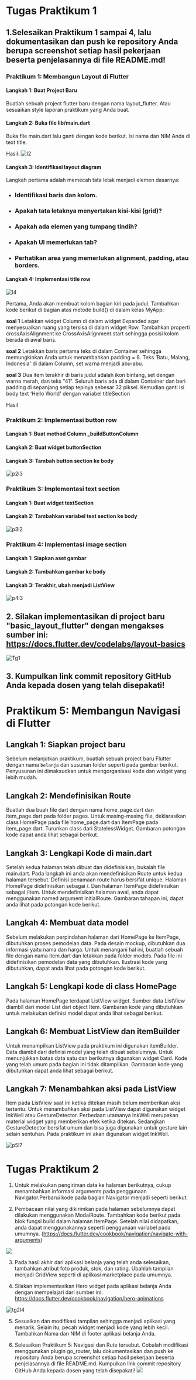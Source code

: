 # Tugas Praktikum 1

## 1.Selesaikan Praktikum 1 sampai 4, lalu dokumentasikan dan push ke repository Anda berupa screenshot setiap hasil pekerjaan beserta penjelasannya di file README.md!

### Praktikum 1: Membangun Layout di Flutter

#### Langkah 1: Buat Project Baru

Buatlah sebuah project flutter baru dengan nama layout_flutter. Atau sesuaikan style laporan praktikum yang Anda buat.

#### Langkah 2: Buka file lib/main.dart

Buka file main.dart lalu ganti dengan kode berikut. Isi nama dan NIM Anda di text title.

Hasil:
![l2](./img/P1L2.png)

#### Langkah 3: Identifikasi layout diagram

Langkah pertama adalah memecah tata letak menjadi elemen dasarnya:

- ### Identifikasi baris dan kolom.

- ### Apakah tata letaknya menyertakan kisi-kisi (grid)?
  
- ### Apakah ada elemen yang tumpang tindih?
  
- ### Apakah UI memerlukan tab?
  
- ### Perhatikan area yang memerlukan alignment, padding, atau borders.
 

#### Langkah 4: Implementasi title row
![l4](./img/P1L4.png)


Pertama, Anda akan membuat kolom bagian kiri pada judul. Tambahkan kode berikut di bagian atas metode build() di dalam kelas MyApp:

**soal 1** Letakkan widget Column di dalam widget Expanded agar menyesuaikan ruang yang tersisa di dalam widget Row. Tambahkan properti crossAxisAlignment ke CrossAxisAlignment.start sehingga posisi kolom berada di awal baris.

**soal 2** Letakkan baris pertama teks di dalam Container sehingga memungkinkan Anda untuk menambahkan padding = 8. Teks ‘Batu, Malang, Indonesia' di dalam Column, set warna menjadi abu-abu.

**soal 3** Dua item terakhir di baris judul adalah ikon bintang, set dengan warna merah, dan teks "41". Seluruh baris ada di dalam Container dan beri padding di sepanjang setiap tepinya sebesar 32 piksel. Kemudian ganti isi body text ‘Hello World' dengan variabel titleSection

Hasil

### Praktikum 2: Implementasi button row

#### Langkah 1: Buat method Column \_buildButtonColumn

#### Langkah 2: Buat widget buttonSection

#### Langkah 3: Tambah button section ke body

![p2l3](./img/P2L3.png)

### Praktikum 3: Implementasi text section

#### Langkah 1: Buat widget textSection

#### Langkah 2: Tambahkan variabel text section ke body

![p3l2](./img/P3L2.png)

### Praktikum 4: Implementasi image section

#### Langkah 1: Siapkan aset gambar

#### Langkah 2: Tambahkan gambar ke body

#### Langkah 3: Terakhir, ubah menjadi ListView

![p4l3](./img/P4L3.png)

## 2. Silakan implementasikan di project baru "basic_layout_flutter" dengan mengakses sumber ini: https://docs.flutter.dev/codelabs/layout-basics

![Tg1](./img/TG1L2.png)

## 3. Kumpulkan link commit repository GitHub Anda kepada dosen yang telah disepakati!

# Praktikum 5: Membangun Navigasi di Flutter

## Langkah 1: Siapkan project baru
Sebelum melanjutkan praktikum, buatlah sebuah project baru Flutter dengan nama `belanja` dan susunan folder seperti pada gambar berikut. Penyusunan ini dimaksudkan untuk mengorganisasi kode dan widget yang lebih mudah.

## Langkah 2: Mendefinisikan Route
Buatlah dua buah file dart dengan nama home_page.dart dan item_page.dart pada folder pages. Untuk masing-masing file, deklarasikan class HomePage pada file home_page.dart dan ItemPage pada item_page.dart. Turunkan class dari StatelessWidget. Gambaran potongan kode dapat anda lihat sebagai berikut.

## Langkah 3: Lengkapi Kode di main.dart
Setelah kedua halaman telah dibuat dan didefinisikan, bukalah file main.dart. Pada langkah ini anda akan mendefinisikan Route untuk kedua halaman tersebut. Definisi penamaan route harus bersifat unique. Halaman HomePage didefinisikan sebagai /. Dan halaman ItemPage didefinisikan sebagai /item. Untuk mendefinisikan halaman awal, anda dapat menggunakan named argument initialRoute. Gambaran tahapan ini, dapat anda lihat pada potongan kode berikut.

## Langkah 4: Membuat data model
Sebelum melakukan perpindahan halaman dari HomePage ke ItemPage, dibutuhkan proses pemodelan data. Pada desain mockup, dibutuhkan dua informasi yaitu nama dan harga. Untuk menangani hal ini, buatlah sebuah file dengan nama item.dart dan letakkan pada folder models. Pada file ini didefinisikan pemodelan data yang dibutuhkan. Ilustrasi kode yang dibutuhkan, dapat anda lihat pada potongan kode berikut.

## Langkah 5: Lengkapi kode di class HomePage
Pada halaman HomePage terdapat ListView widget. Sumber data ListView diambil dari model List dari object Item. Gambaran kode yang dibutuhkan untuk melakukan definisi model dapat anda lihat sebagai berikut.

## Langkah 6: Membuat ListView dan itemBuilder
Untuk menampilkan ListView pada praktikum ini digunakan itemBuilder. Data diambil dari definisi model yang telah dibuat sebelumnya. Untuk menunjukkan batas data satu dan berikutnya digunakan widget Card. Kode yang telah umum pada bagian ini tidak ditampilkan. Gambaran kode yang dibutuhkan dapat anda lihat sebagai berikut.

## Langkah 7: Menambahkan aksi pada ListView
Item pada ListView saat ini ketika ditekan masih belum memberikan aksi tertentu. Untuk menambahkan aksi pada ListView dapat digunakan widget InkWell atau GestureDetector. Perbedaan utamanya InkWell merupakan material widget yang memberikan efek ketika ditekan. Sedangkan GestureDetector bersifat umum dan bisa juga digunakan untuk gesture lain selain sentuhan. Pada praktikum ini akan digunakan widget InkWell.

![p5l7](./img/P5L7.gif)

# Tugas Praktikum 2

1. Untuk melakukan pengiriman data ke halaman berikutnya, cukup menambahkan informasi arguments pada penggunaan Navigator.Perbarui kode pada bagian Navigator menjadi seperti berikut.

2. Pembacaan nilai yang dikirimkan pada halaman sebelumnya dapat dilakukan menggunakan ModalRoute. Tambahkan kode berikut pada blok fungsi build dalam halaman ItemPage. Setelah nilai didapatkan, anda dapat menggunakannya seperti penggunaan variabel pada umumnya. (https://docs.flutter.dev/cookbook/navigation/navigate-with-arguments)

![](./img/TG2L2.gif)

3. Pada hasil akhir dari aplikasi belanja yang telah anda selesaikan, tambahkan atribut foto produk, stok, dan rating. Ubahlah tampilan menjadi GridView seperti di aplikasi marketplace pada umumnya.

4. Silakan implementasikan Hero widget pada aplikasi belanja Anda dengan mempelajari dari sumber ini: https://docs.flutter.dev/cookbook/navigation/hero-animations

![tg2l4](./img/TG2L4.gif)

5. Sesuaikan dan modifikasi tampilan sehingga menjadi aplikasi yang menarik. Selain itu, pecah widget menjadi kode yang lebih kecil. Tambahkan Nama dan NIM di footer aplikasi belanja Anda.

6. Selesaikan Praktikum 5: Navigasi dan Rute tersebut. Cobalah modifikasi menggunakan plugin go_router, lalu dokumentasikan dan push ke repository Anda berupa screenshot setiap hasil pekerjaan beserta penjelasannya di file README.md. Kumpulkan link commit repository GitHub Anda kepada dosen yang telah disepakati!
![](./img/TG2Final.gif)